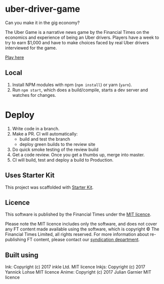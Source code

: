 # uber-driver-game

Can you make it in the gig economy?

The Uber Game is a narrative news game by the Financial Times on the economics and experience of being an Uber drivers. Players have a week to try to earn $1,000 and have to make choices faced by real Uber drivers interviewed for the game.

[Play here](https://ig.ft.com/uber-game/) 

## Local

1. Install NPM modules with npm (`npm install`) or yarn (`yarn`).
2. Run `npm start`, which does a build/compile, starts a dev server and watches for changes.

# Deploy

1. Write code in a branch.
2. Make a PR. CI will automatically:
    * build and test the branch
    * deploy green builds to the review site
3. Do quick smoke testing of the review build
4. Get a code review. Once you get a thumbs up, merge into master.
5. CI will build, test and deploy a build to Production.


## Uses Starter Kit

This project was scaffolded with [Starter Kit](https://github.com/ft-interactive/starter-kit).

## Licence
This software is published by the Financial Times under the [MIT licence](http://opensource.org/licenses/MIT).

Please note the MIT licence includes only the software, and does not cover any FT content made available using the software, which is copyright &copy; The Financial Times Limited, all rights reserved. For more information about re-publishing FT content, please contact our [syndication department](http://syndication.ft.com/).

## Built using

Ink: Copyright (c) 2017 inkle Ltd. MIT licence
Inkjs: Copyright (c) 2017 Yannick Lohse MIT licence
Anime: Copyright (c) 2017 Julian Garnier MIT licence